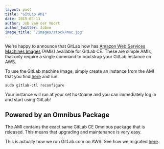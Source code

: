 ```yaml
---
layout: post
title: "GitLab AMI"
date: 2015-03-11
author: Job van der Voort
author_twitter: Jobvo
image_title: '/images/stock/mac.jpg'
---
```


We're happy to announce that GitLab now has [Amazon Web Services Machines Images](https://about.gitlab.com/aws/)
(AMIs) available for GitLab CE. These are simple AMIs, that only require a
single command to bootstrap your GitLab instance on AWS.

<!-- more -->

To use the GitLab machine image, simply create an instance from the AMI
that you find [here](https://about.gitlab.com/aws/) and run:

```
sudo gitlab-ctl reconfigure
```

Your instance will run at your set hostname and you can immediately log in
and start using GitLab!

## Powered by an Omnibus Package

The AMI contains the exact same GitLab CE Omnibus package that is released.
This means that upgrading and maintenance is very easy.

This is actually how we run GitLab.com on AWS. See how we migrated [here](https://about.gitlab.com/2015/03/09/moving-all-your-data/).
